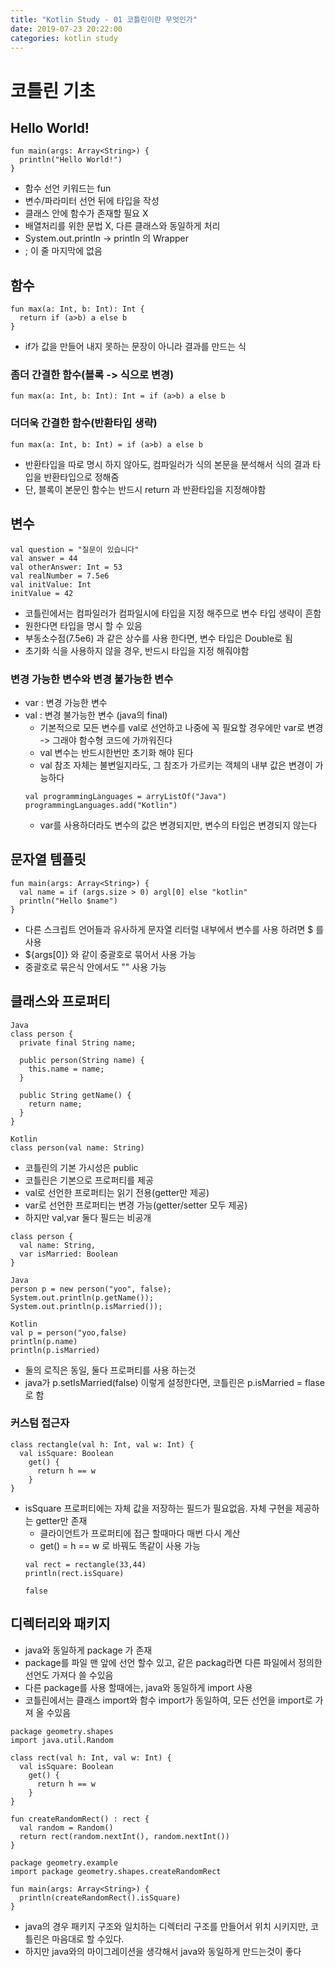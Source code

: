 ```yaml
---
title: "Kotlin Study - 01 코틀린이란 무엇인가"
date: 2019-07-23 20:22:00 
categories: kotlin study
---
```


# 코틀린 기초

## Hello World!
~~~
fun main(args: Array<String>) {
  println("Hello World!")
}
~~~
* 함수 선언 키워드는 fun
* 변수/파라미터 선언 뒤에 타입을 작성
* 클래스 안에 함수가 존재할 필요 X
* 배열처리를 위한 문법 X, 다른 클래스와 동일하게 처리
* System.out.println -> println 의 Wrapper
* ; 이 줄 마지막에 없음

## 함수
~~~
fun max(a: Int, b: Int): Int {
  return if (a>b) a else b
}
~~~
* if가 값을 만들어 내지 못하는 문장이 아니라 결과를 만드는 식

### 좀더 간결한 함수(블록 -> 식으로 변경)
~~~
fun max(a: Int, b: Int): Int = if (a>b) a else b
~~~

### 더더욱 간결한 함수(반환타입 생략)
~~~
fun max(a: Int, b: Int) = if (a>b) a else b
~~~
* 반환타입을 따로 명시 하지 않아도, 컴파일러가 식의 본문을 분석해서 식의 결과 타입을 반환타입으로 정해줌
* 단, 블록이 본문인 함수는 반드시 return 과 반환타입을 지정해야함

## 변수
~~~
val question = "질문이 있습니다"
val answer = 44
val otherAnswer: Int = 53
val realNumber = 7.5e6
val initValue: Int
initValue = 42
~~~
* 코틀린에서는 컴파일러가 컴파일시에 타입을 지정 해주므로 변수 타입 생략이 흔함
* 원한다면 타입을 명시 할 수 있음
* 부동소수점(7.5e6) 과 같은 상수를 사용 한다면, 변수 타입은 Double로 됨
* 초기화 식을 사용하지 않을 경우, 반드시 타입을 지정 해줘야함

### 변경 가능한 변수와 변경 불가능한 변수
* var : 변경 가능한 변수
* val : 변경 불가능한 변수 (java의 final)
  - 기본적으로 모든 변수를 val로 선언하고 나중에 꼭 필요할 경우에만 var로 변경 -> 그래야 함수형 코드에 가까워진다
  - val 변수는 반드시한번만 초기화 해야 된다
  - val 참조 자체는 불변일지라도, 그 참조가 가르키는 객체의 내부 값은 변경이 가능하다
  ~~~
  val programmingLanguages = arryListOf("Java")
  programmingLanguages.add("Kotlin")
  ~~~
  - var를 사용하더라도 변수의 값은 변경되지만, 변수의 타입은 변경되지 않는다
  
## 문자열 템플릿
~~~
fun main(args: Array<String>) {
  val name = if (args.size > 0) argl[0] else "kotlin"
  println("Hello $name")
}
~~~
* 다른 스크립트 언어들과 유사하게 문자열 리터럴 내부에서 변수를 사용 하려면 $ 를 사용
* ${args[0]} 와 같이 중괄호로 묶어서 사용 가능
* 중괄호로 묶은식 안에서도 "" 사용 가능

## 클래스와 프로퍼티
~~~
Java
class person {
  private final String name;
  
  public person(String name) {
    this.name = name;
  }
  
  public String getName() {
    return name;
  }
}

Kotlin
class person(val name: String)
~~~
* 코틀린의 기본 가시성은 public
* 코틀린은 기본으로 프로퍼티를 제공
* val로 선언한 프로퍼티는 읽기 전용(getter만 제공)
* var로 선언한 프로퍼티는 변경 가능(getter/setter 모두 제공)
* 하지만 val,var 둘다 필드는 비공개

~~~
class person {
  val name: String,
  var isMarried: Boolean
}

Java
person p = new person("yoo", false);
System.out.println(p.getName());
System.out.println(p.isMarried());

Kotlin
val p = person("yoo,false)
println(p.name)
println(p.isMarried)
~~~
* 둘의 로직은 동일, 둘다 프로퍼티를 사용 하는것
* java가 p.setIsMarried(false) 이렇게 설정한다면, 코틀린은 p.isMarried = flase 로 함

### 커스텀 접근자
~~~
class rectangle(val h: Int, val w: Int) {
  val isSquare: Boolean
    get() {
      return h == w
    }
}
~~~
* isSquare 프로퍼티에는 자체 값을 저장하는 필드가 필요없음. 자체 구현을 제공하는 getter만 존재
  - 클라이언트가 프로퍼티에 접근 할때마다 매번 다시 계산
  - get() = h == w 로 바꿔도 똑같이 사용 가능
  ~~~
  val rect = rectangle(33,44)
  println(rect.isSquare) 

  false
  ~~~

## 디렉터리와 패키지
* java와 동일하게 package 가 존재
* package를 파일 맨 앞에 선언 할수 있고, 같은 packag라면 다른 파일에서 정의한 선언도 가져다 쓸 수있음
* 다른 package를 사용 할때에는, java와 동일하게 import 사용
* 코틀린에서는 클래스 import와 함수 import가 동일하여, 모든 선언을 import로 가져 올 수있음
~~~
package geometry.shapes
import java.util.Random

class rect(val h: Int, val w: Int) {
  val isSquare: Boolean
    get() {
      return h == w
    }
}

fun createRandomRect() : rect {
  val random = Random()
  return rect(random.nextInt(), random.nextInt())
}
~~~
~~~
package geometry.example
import package geometry.shapes.createRandomRect

fun main(args: Array<String>) {
  println(createRandomRect().isSquare)
}
~~~
* java의 경우 패키지 구조와 일치하는 디렉터리 구조를 만들어서 위치 시키지만, 코틀린은 마음대로 할 수있다.
* 하지만 java와의 마이그레이션을 생각해서 java와 동일하게 만드는것이 좋다

